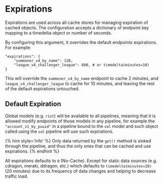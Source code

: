 # Expirations

Expirations are used across all cache stores for managing expiration of cached objects. The configuration accepts a dictionary of endpoint key mapping to a timedelta object or number of seconds.

By configuring this argument, it overrides the default endpoints expirations. For example:

```python{2,3}
"expirations": {
    "summoner_v4_by_name": 120,
    "league_v4_challenger_league": 600, # or timedelta(minutes=10)
}
```

This will override the `summoner_v4_by_name` endpoint to cache 2 minutes, and `league_v4_challenger_league` to cache for 10 minutes, and leaving the rest of the default expirations untouched.

## Default Expiration

Global models (e.g. `riot`) will be available to all pipelines, meaning that it is allowed modify endpoints of those models in any pipeline, for example the `"account_v1_by_puuid"` in a pipeline bound to the `val` model and such object called using the `val` pipeline will use such expirations.

{% hint style='info' %}
Only data returned by the `get()` method is sinked through the pipeline, and thus the only ones that can be cached and use expirations.
{% endhint %}

All expirations defaults to `0` (No-Cache). Except for static data sources (e.g. cdragon, meraki, ddragon, etc.) which defaults to `timedelta(minutes=20)` (20 minutes) due to its frequency of data changes and helping to decrease traffic load.
